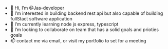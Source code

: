 - 👋 Hi, I’m @Jas-developer
- 👀 I’m interested in building backend rest api but also capable of building fullStact software application
- 🌱 I’m currently learning node js express, typescript
- 💞️ I’m looking to collaborate on team that has a solid goals and prioties goals
- 📫 contact me via email, or visit my portfolio to set for a meeting

